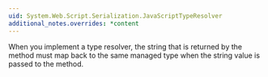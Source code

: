 ```yaml
---
uid: System.Web.Script.Serialization.JavaScriptTypeResolver
additional_notes.overrides: *content
---
```


<p>When you implement a type resolver, the string that is returned by the <xref href="System.Web.Script.Serialization.JavaScriptTypeResolver.ResolveTypeId(System.Type)"></xref> method must map back to the same managed type when the string value is passed to the <xref href="System.Web.Script.Serialization.JavaScriptTypeResolver.ResolveType(System.String)"></xref> method.</p>


